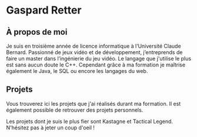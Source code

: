 # Gaspard Retter

## À propos de moi 

Je suis en troisième année de licence informatique à l’Université Claude Bernard.
Passionné de jeux vidéo et de développement, j’entreprends de faire un master dans l’ingénierie du jeu vidéo.
Le langage que j'utilise le plus est sans aucun doute le C++. 
Cependant grâce à ma formation je maîtrise également le Java, le SQL ou encore les langages du web. 

## Projets
Vous trouverez ici les projets que j'ai réalisés durant ma formation.
Il est également possible de retrouver des projets personnels.

Les projets dont je suis le plus fier sont Kastagne et Tactical Legend. 
N'hésitez pas à jeter un coup d'oeil !
